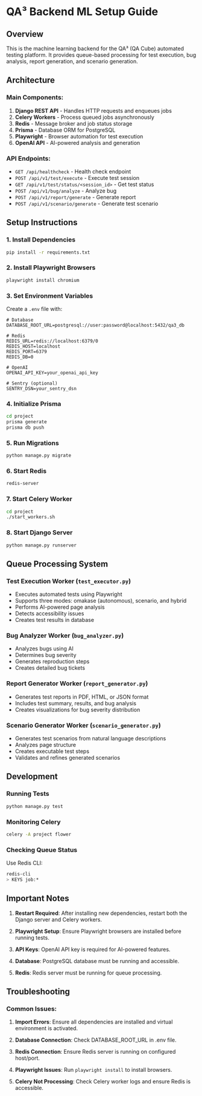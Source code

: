 # QA³ Backend ML Setup Guide

## Overview
This is the machine learning backend for the QA³ (QA Cube) automated testing platform. It provides queue-based processing for test execution, bug analysis, report generation, and scenario generation.

## Architecture

### Main Components:
1. **Django REST API** - Handles HTTP requests and enqueues jobs
2. **Celery Workers** - Process queued jobs asynchronously
3. **Redis** - Message broker and job status storage
4. **Prisma** - Database ORM for PostgreSQL
5. **Playwright** - Browser automation for test execution
6. **OpenAI API** - AI-powered analysis and generation

### API Endpoints:
- `GET /api/healthcheck` - Health check endpoint
- `POST /api/v1/test/execute` - Execute test session
- `GET /api/v1/test/status/<session_id>` - Get test status
- `POST /api/v1/bug/analyze` - Analyze bug
- `POST /api/v1/report/generate` - Generate report
- `POST /api/v1/scenario/generate` - Generate test scenario

## Setup Instructions

### 1. Install Dependencies
```bash
pip install -r requirements.txt
```

### 2. Install Playwright Browsers
```bash
playwright install chromium
```

### 3. Set Environment Variables
Create a `.env` file with:
```env
# Database
DATABASE_ROOT_URL=postgresql://user:password@localhost:5432/qa3_db

# Redis
REDIS_URL=redis://localhost:6379/0
REDIS_HOST=localhost
REDIS_PORT=6379
REDIS_DB=0

# OpenAI
OPENAI_API_KEY=your_openai_api_key

# Sentry (optional)
SENTRY_DSN=your_sentry_dsn
```

### 4. Initialize Prisma
```bash
cd project
prisma generate
prisma db push
```

### 5. Run Migrations
```bash
python manage.py migrate
```

### 6. Start Redis
```bash
redis-server
```

### 7. Start Celery Worker
```bash
cd project
./start_workers.sh
```

### 8. Start Django Server
```bash
python manage.py runserver
```

## Queue Processing System

### Test Execution Worker (`test_executor.py`)
- Executes automated tests using Playwright
- Supports three modes: omakase (autonomous), scenario, and hybrid
- Performs AI-powered page analysis
- Detects accessibility issues
- Creates test results in database

### Bug Analyzer Worker (`bug_analyzer.py`)
- Analyzes bugs using AI
- Determines bug severity
- Generates reproduction steps
- Creates detailed bug tickets

### Report Generator Worker (`report_generator.py`)
- Generates test reports in PDF, HTML, or JSON format
- Includes test summary, results, and bug analysis
- Creates visualizations for bug severity distribution

### Scenario Generator Worker (`scenario_generator.py`)
- Generates test scenarios from natural language descriptions
- Analyzes page structure
- Creates executable test steps
- Validates and refines generated scenarios

## Development

### Running Tests
```bash
python manage.py test
```

### Monitoring Celery
```bash
celery -A project flower
```

### Checking Queue Status
Use Redis CLI:
```bash
redis-cli
> KEYS job:*
```

## Important Notes

1. **Restart Required**: After installing new dependencies, restart both the Django server and Celery workers.

2. **Playwright Setup**: Ensure Playwright browsers are installed before running tests.

3. **API Keys**: OpenAI API key is required for AI-powered features.

4. **Database**: PostgreSQL database must be running and accessible.

5. **Redis**: Redis server must be running for queue processing.

## Troubleshooting

### Common Issues:

1. **Import Errors**: Ensure all dependencies are installed and virtual environment is activated.

2. **Database Connection**: Check DATABASE_ROOT_URL in .env file.

3. **Redis Connection**: Ensure Redis server is running on configured host/port.

4. **Playwright Issues**: Run `playwright install` to install browsers.

5. **Celery Not Processing**: Check Celery worker logs and ensure Redis is accessible.